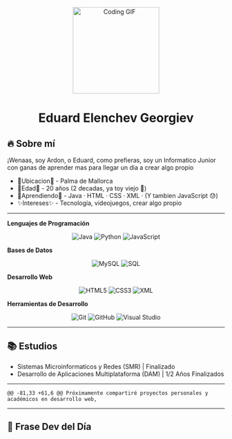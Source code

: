 <div align="center">
  <img src="https://media.giphy.com/media/dzaUX7CAG0Ihi/giphy.gif" width="200" alt="Coding GIF">
  <h1>Eduard Elenchev Georgiev</h1>
</div>

## 🔥 Sobre mí

¡Wenaas, soy Ardon, o Eduard, como prefieras, soy un Informatico Junior con ganas de aprender mas para llegar un dia a crear algo propio

- 📍Ubicacion📍 - Palma de Mallorca
- 🎂Edad🎂 - 20 años (2 decadas, ya toy viejo 👴)
- 🌱Aprendiendo🌱 - Java · HTML · CSS · XML · (Y tambien JavaScript 😓)
- ✨Intereses✨ - Tecnología, videojuegos, crear algo propio

---

**Lenguajes de Programación**  
<div align="center">
  <img src="https://img.shields.io/badge/Java-ED8B00?style=for-the-badge&logo=openjdk&logoColor=white" alt="Java"/>
  <img src="https://img.shields.io/badge/Python-3776AB?style=for-the-badge&logo=python&logoColor=white" alt="Python"/>
  <img src="https://img.shields.io/badge/JavaScript-F7DF1E?style=for-the-badge&logo=javascript&logoColor=black" alt="JavaScript"/>
</div>

**Bases de Datos**  

<div align="center">
  <img src="https://img.shields.io/badge/MySQL-4479A1?style=for-the-badge&logo=mysql&logoColor=white" alt="MySQL"/>
  <img src="https://img.shields.io/badge/SQL-003B57?style=for-the-badge&logo=sqlite&logoColor=white" alt="SQL"/>
</div>

**Desarrollo Web**  
<div align="center">
  <img src="https://img.shields.io/badge/HTML5-E34F26?style=for-the-badge&logo=html5&logoColor=white" alt="HTML5"/>
  <img src="https://img.shields.io/badge/CSS3-1572B6?style=for-the-badge&logo=css3&logoColor=white" alt="CSS3"/>
  <img src="https://img.shields.io/badge/XML-FF6600?style=for-the-badge&logo=xml&logoColor=white" alt="XML"/>
</div>

**Herramientas de Desarrollo**  
<div align="center">
  <img src="https://img.shields.io/badge/Git-F05032?style=for-the-badge&logo=git&logoColor=white" alt="Git"/>
  <img src="https://img.shields.io/badge/GitHub-181717?style=for-the-badge&logo=github&logoColor=white" alt="GitHub"/>
  <img src="https://img.shields.io/badge/Visual_Studio-5C2D91?style=for-the-badge&logo=visual-studio&logoColor=white" alt="Visual Studio"/>
</div>

---

## 📚 Estudios

- Sistemas Microinformaticos y Redes (SMR) | Finalizado
- Desarrollo de Aplicaciones Multiplataforma (DAM) | 1/2 Años Finalizados

---

	@@ -81,33 +61,6 @@ Próximamente compartiré proyectos personales y académicos en desarrollo web,

---

## 🧠 Frase Dev del Día

<div align="center">
